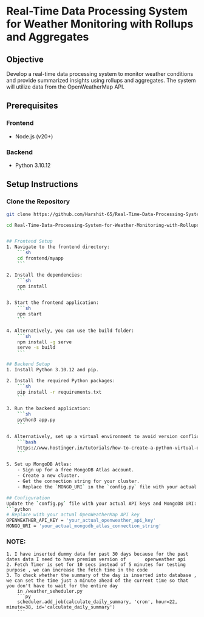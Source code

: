 # Real-Time Data Processing System for Weather Monitoring with Rollups and Aggregates

## Objective

Develop a real-time data processing system to monitor weather conditions and provide summarized insights using rollups and aggregates. The system will utilize data from the OpenWeatherMap API.

## Prerequisites

### Frontend

- Node.js (v20+)

### Backend

- Python 3.10.12

## Setup Instructions

### Clone the Repository

````sh
git clone https://github.com/Harshit-65/Real-Time-Data-Processing-System-for-Weather-Monitoring-with-Rollups-and-Aggregates.git

cd Real-Time-Data-Processing-System-for-Weather-Monitoring-with-Rollups-and-Aggregates


## Frontend Setup
1. Navigate to the frontend directory:
    ```sh
    cd frontend/myapp
    ```

2. Install the dependencies:
    ```sh
    npm install
    ```

3. Start the frontend application:
    ```sh
    npm start
    ```

4. Alternatively, you can use the build folder:
    ```sh
    npm install -g serve
    serve -s build
    ```

## Backend Setup
1. Install Python 3.10.12 and pip.

2. Install the required Python packages:
    ```sh
    pip install -r requirements.txt
    ```

3. Run the backend application:
    ```sh
    python3 app.py
    ```

4. Alternatively, set up a virtual environment to avoid version conflicts:
    ```bash
    https://www.hostinger.in/tutorials/how-to-create-a-python-virtual-environment?utm_campaign=Generic-Tutorials-DSA|NT:Se|LO:IN-t5&utm_medium=ppc&gad_source=1&gclid=Cj0KCQjwzva1BhD3ARIsADQuPnWREvbLPCI0vnp8tRtz6xTvHUNxhvP_jq42g9mHMo0nCX2Xk_faXLMaAtB0EALw_wcB
    ```

5. Set up MongoDB Atlas:
    - Sign up for a free MongoDB Atlas account.
    - Create a new cluster.
    - Get the connection string for your cluster.
    - Replace the `MONGO_URI` in the `config.py` file with your actual MongoDB Atlas connection string.

## Configuration
Update the `config.py` file with your actual API keys and MongoDB URI:
```python
# Replace with your actual OpenWeatherMap API key
OPENWEATHER_API_KEY = 'your_actual_openweather_api_key'
MONGO_URI = 'your_actual_mongodb_atlas_connection_string'
````

### NOTE:

    1. I have inserted dummy data for past 30 days because for the past dates data I need to have premium version of       openweather api
    2. Fetch Timer is set for 10 secs instead of 5 minutes for testing purpose , we can increase the fetch time in the code
    3. To check whether the summary of the day is inserted into database , we can set the time just a minute ahead of the current time so that you don't have to wait for the entire day
        in /weather_seheduler.py
        ```py
        scheduler.add_job(calculate_daily_summary, 'cron', hour=22, minute=38, id='calculate_daily_summary')
        ```
